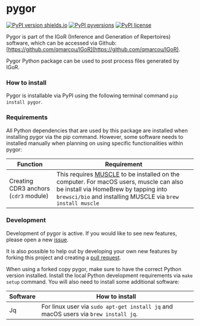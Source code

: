 # pygor

[![PyPI version shields.io](https://img.shields.io/pypi/v/pygor.svg?longCache=true&style=for-the-badge)](https://pypi.python.org/pypi/pygor/)
[![PyPI pyversions](https://img.shields.io/pypi/pyversions/pygor.svg?longCache=true&style=for-the-badge)](https://pypi.python.org/pypi/pygor/)
[![PyPI license](https://img.shields.io/pypi/l/pygor.svg?longCache=true&style=for-the-badge)](https://pypi.python.org/pypi/pygor/)

Pygor is part of the IGoR (Inference and Generation of Repertoires) software, which can be accessed via Github: [https://github.com/qmarcou/IGoR](https://github.com/qmarcou/IGoR).

Pygor Python package can be used to post process files generated by IGoR.

### How to install

Pygor is installable via PyPI using the following terminal command `pip install pygor`.

### Requirements

All Python dependencies that are used by this package are installed when installing pygor via the pip command. However, some software needs to installed manually when planning on using specific functionalities within pygor:

| Function | Requirement |
| -------- | ----------- |
| Creating CDR3 anchors (`cdr3` module) | This requires [MUSCLE](http://www.drive5.com/muscle/) to be installed on the computer. For macOS users, muscle can also be install via HomeBrew by tapping into `brewsci/bio` and installing MUSCLE via `brew install muscle` |

### Development

Development of pygor is active. If you would like to see new features, please open a new [issue](https://github.com/penuts7644/pygor/issues/new).

It is also possible to help out by developing your own new features by forking this project and creating a [pull request](https://github.com/penuts7644/pygor/compare).

When using a forked copy pygor, make sure to have the correct Python version installed. Install the local Python development requirements via `make setup` command. You will also need to install some additional software:

| Software | How to install |
| -------- | ----------- |
| Jq | For linux user via `sudo apt-get install jq` and macOS users via `brew install jq`. |
